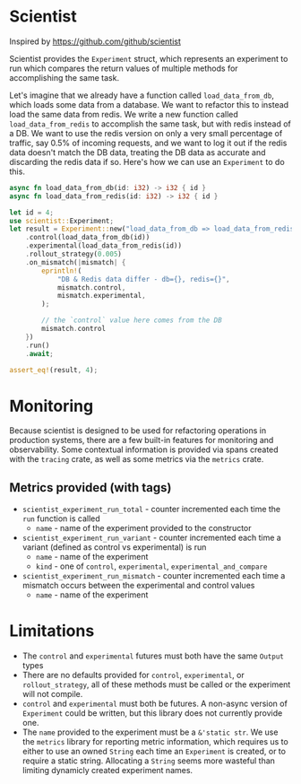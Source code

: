 # Scientist

Inspired by https://github.com/github/scientist

Scientist provides the `Experiment` struct, which represents an experiment to
run which compares the return values of multiple methods for accomplishing
the same task.

Let's imagine that we already have a function called `load_data_from_db`,
which loads some data from a database. We want to refactor this to instead
load the same data from redis. We write a new function called
`load_data_from_redis` to accomplish the same task, but with redis instead of
a DB. We want to use the redis version on only a very small percentage of
traffic, say 0.5% of incoming requests, and we want to log it out if the
redis data doesn't match the DB data, treating the DB data as accurate and
discarding the redis data if so. Here's how we can use an `Experiment` to do
this.

```rust
async fn load_data_from_db(id: i32) -> i32 { id }
async fn load_data_from_redis(id: i32) -> i32 { id }

let id = 4;
use scientist::Experiment;
let result = Experiment::new("load_data_from_db => load_data_from_redis")
    .control(load_data_from_db(id))
    .experimental(load_data_from_redis(id))
    .rollout_strategy(0.005)
    .on_mismatch(|mismatch| {
        eprintln!(
            "DB & Redis data differ - db={}, redis={}",
            mismatch.control,
            mismatch.experimental,
        );

        // the `control` value here comes from the DB
        mismatch.control
    })
    .run()
    .await;

assert_eq!(result, 4);
```

# Monitoring

Because scientist is designed to be used for refactoring operations in
production systems, there are a few built-in features for monitoring and
observability. Some contextual information is provided via spans created with
the `tracing` crate, as well as some metrics via the `metrics` crate.

## Metrics provided (with tags)

- `scientist_experiment_run_total` - counter incremented each time the `run`
  function is called
    - `name` - name of the experiment provided to the constructor
- `scientist_experiment_run_variant` - counter incremented each time a
  variant (defined as control vs experimental) is run
    - `name` - name of the experiment
    - `kind` - one of `control`, `experimental`, `experimental_and_compare`
- `scientist_experiment_run_mismatch` - counter incremented each time a
   mismatch occurs between the experimental and control values
    - `name` - name of the experiment

# Limitations

- The `control` and `experimental` futures must both have the same `Output`
  types
- There are no defaults provided for `control`, `experimental`, or
  `rollout_strategy`, all of these methods must be called or the experiment
  will not compile.
- `control` and `experimental` must both be futures. A non-async version of
  `Experiment` could be written, but this library does not currently provide
  one.
- The `name` provided to the experiment must be a `&'static str`. We use the
  `metrics` library for reporting metric information, which requires us to
  either to use an owned `String` each time an `Experiment` is created, or to
  require a static string. Allocating a `String` seems more wasteful than
  limiting dynamicly created experiment names.
